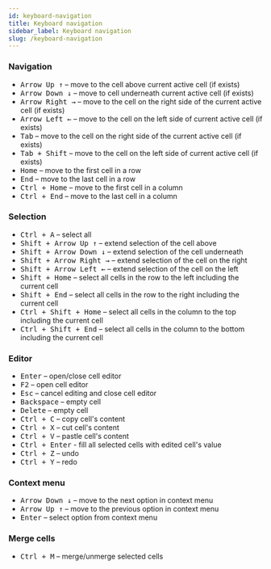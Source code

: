 ```yaml
---
id: keyboard-navigation
title: Keyboard navigation
sidebar_label: Keyboard navigation
slug: /keyboard-navigation
---
```


### Navigation

* <kbd>Arrow Up ↑</kbd> – move to the cell above current active cell (if exists)
* <kbd>Arrow Down ↓</kbd> – move to cell underneath current active cell (if exists)
* <kbd>Arrow Right →</kbd> – move to the cell on the right side of the current active cell (if exists)
* <kbd>Arrow Left ←</kbd> – move to the cell on the left side of current active cell (if exists)
* <kbd>Tab</kbd> – move to the cell on the right side of the current active cell (if exists)
* <kbd>Tab + Shift</kbd> – move to the cell on the left side of current active cell (if exists)
* <kbd>Home</kbd> – move to the first cell in a row
* <kbd>End</kbd> – move to the last cell in a row
* <kbd>Ctrl + Home</kbd> – move to the first cell in a column
* <kbd>Ctrl + End</kbd> – move to the last cell in a column

### Selection

* <kbd>Ctrl + A</kbd> – select all
* <kbd>Shift + Arrow Up ↑</kbd> – extend selection of the cell above
* <kbd>Shift + Arrow Down ↓</kbd> – extend selection of the cell underneath
* <kbd>Shift + Arrow Right →</kbd> – extend selection of the cell on the right
* <kbd>Shift + Arrow Left ←</kbd> – extend selection of the cell on the left
* <kbd>Shift + Home</kbd> – select all cells in the row to the left including the current cell
* <kbd>Shift + End</kbd> – select all cells in the row to the right including the current cell
* <kbd>Ctrl + Shift + Home</kbd> – select all cells in the column to the top including the current cell
* <kbd>Ctrl + Shift + End</kbd> – select all cells in the column to the bottom including the current cell

### Editor

* <kbd>Enter</kbd> – open/close cell editor
* <kbd>F2</kbd> – open cell editor
* <kbd>Esc</kbd> – cancel editing and close cell editor
* <kbd>Backspace</kbd> – empty cell
* <kbd>Delete</kbd> – empty cell
* <kbd>Ctrl + C</kbd> – copy cell's content
* <kbd>Ctrl + X</kbd> – cut cell's content
* <kbd>Ctrl + V</kbd> – pastle cell's content
* <kbd>Ctrl + Enter</kbd> - fill all selected cells with edited cell's value
* <kbd>Ctrl + Z</kbd> – undo
* <kbd>Ctrl + Y</kbd> – redo

### Context menu

* <kbd>Arrow Down ↓</kbd> – move to the next option in context menu
* <kbd>Arrow Up ↑</kbd> – move to the previous option in context menu
* <kbd>Enter</kbd> – select option from context menu

### Merge cells

* <kbd>Ctrl + M</kbd> – merge/unmerge selected cells
